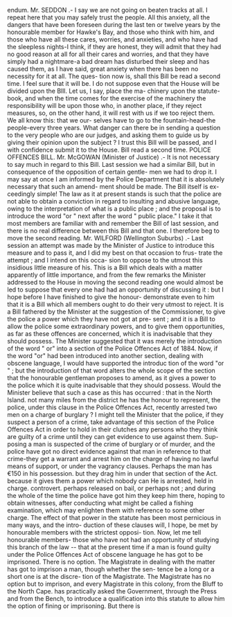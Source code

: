 endum. Mr. SEDDON .- I say we are not going on beaten tracks at all. I repeat here that you may safely trust the people. All this anxiety, all the dangers that have been foreseen during the last ten or twelve years by the honourable member for Hawke's Bay, and those who think with him, and those who have all these cares, worries, and anxieties, and who have had the sleepless nights-I think, if they are honest, they will admit that they had no good reason at all for all their cares and worries, and that they have simply had a nightmare-a bad dream has disturbed their sleep and has caused them, as I have said, great anxiety when there has been no necessity for it at all. The ques- tion now is, shall this Bill be read a second time. I feel sure that it will be. I do not suppose even that the House will be divided upon the Blll. Let us, I say, place the ma- chinery upon the statute-book, and when the time comes for the exercise of the machinery the responsibility will be upon those who, in another place, if they reject measures, so, on the other hand, it will rest with us if we too reject them. We all know this: that we our- selves have to go to the fountain-head-the people-every three years. What danger can there be in sending a question to the very people who are our judges, and asking them to guide us by giving their opinion upon the subject ? I trust this Bill will be passed, and I with confidence submit it to the House. Bill read a second time. POLICE OFFENCES BILL. Mr. McGOWAN (Minister of Justice) .- It is not necessary to say much in regard to this Bill. Last session we had a similar Bill, but in consequence of the opposition of certain gentle- men we had to drop it. I may say at once I am informed by the Police Department that it is absolutely necessary that such an amend- ment should be made. The Bill itself is ex- ceedingly simple! The law as it at present stands is such that the police are not able to obtain a conviction in regard to insulting and abusive language, owing to the interpretation of what is a public place ; and the proposal is to introduce the word "or " next after the word " public place." I take it that most members are familiar with and remember the Bill of last session, and there is no real difference between this Bill and that one. I therefore beg to move the second reading. Mr. WILFORD (Wellington Suburbs) .- Last session an attempt was made by the Minister of Justice to introduce this measure and to pass it, and I did my best on that occasion to frus- trate the attempt ; and I intend on this occa- sion to oppose to the utmost this insidious little measure of his. This is a Bill which deals with a matter apparently of little importance, and from the few remarks the Minister addressed to the House in moving the second reading one would almost be led to suppose that every one had had an opportunity of discussing it : but I hope before I have finished to give the honour- demonstrate even to him that it is a Bill which all members ought to do their very utmost to reject. It is a Bill fathered by the Minister at the suggestion of the Commissioner, to give the police a power which they have not got at pre- sent ; and it is a Bill to allow the police some extraordinary powers, and to give them opportunities, as far as these offences are concerned, which it is inadvisable that they should possess. The Minister suggested that it was merely the introduction of the word " or" into a section of the Police Offences Act of 1884. Now, if the word "or" had been introduced into another section, dealing with obscene language, I would have supported the introduc tion of the word "or " ; but the introduction of that word alters the whole scope of the section that the honourable gentleman proposes to amend, as it gives a power to the police which it is quite inadvisable that they should possess. Would the Minister believe that such a case as this has occurred : that in the North Island. not many miles from the district he has the honour to represent, the police, under this clause in the Police Offences Act, recently arrested two men on a charge of burglary ? I might tell the Minister that the police, if they suspect a person of a crime, take advantage of this section of the Police Offences Act in order to hold in their clutches any persons who they think are guilty of a crime until they can get evidence to use against them. Sup- posing a man is suspected of the crime of burglary or of murder, and the police have got no direct evidence against that man in reference to that crime-they get a warrant and arrest him on the charge of having no lawful means of support, or under the vagrancy clauses. Perhaps the man has €150 in his possession. but they drag him in under that section of the Act. because it gives them a power which nobody can He is arrested, held in charge. controvert. perhaps released on bail, or perhaps not ; and during the whole of the time the police have got him they keep him there, hoping to obtain witnesses, after conducting what might be called a fishing examination, which may enlighten them with reference to some other charge. The effect of that power in the statute has been most pernicious in many ways, and the intro- duction of these clauses will, I hope, be met by honourable members with the strictest opposi- tion. Now, let me tell honourable members- those who have not had an opportunity of studying this branch of the law -- that at the present time if a man is found guilty under the Police Offences Act of obscene language he has got to be imprisoned. There is no option. The Magistrate in dealing with the matter has got to imprison a man, though whether the sen- tence be a long or a short one is at the discre- tion of the Magistrate. The Magistrate has no option but to imprison, and every Magistrate in this colony, from the Bluff to the North Cape. has practically asked the Government, through the Press and from the Bench, to introduce a qualification into this statute to allow him the option of fining or imprisoning. But there is 